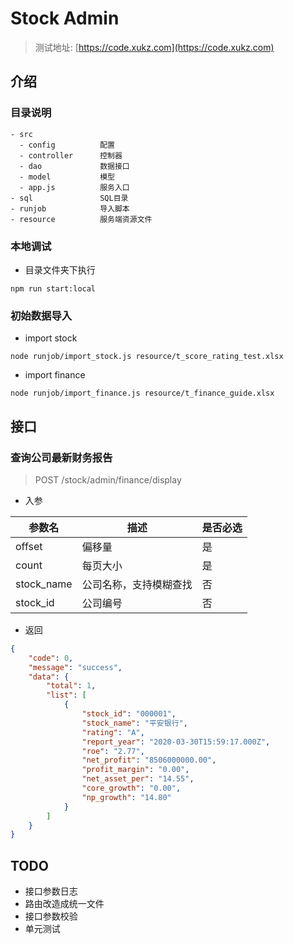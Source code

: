 # Stock Admin

> 测试地址: [https://code.xukz.com](https://code.xukz.com)

## 介绍

### 目录说明

```
- src               
  - config          配置
  - controller      控制器
  - dao             数据接口
  - model           模型
  - app.js          服务入口
- sql               SQL目录
- runjob            导入脚本
- resource          服务端资源文件

```

### 本地调试

- 目录文件夹下执行

```
npm run start:local
```

### 初始数据导入

- import stock
```
node runjob/import_stock.js resource/t_score_rating_test.xlsx
```

- import finance
```
node runjob/import_finance.js resource/t_finance_guide.xlsx
```

## 接口

### 查询公司最新财务报告

> POST /stock/admin/finance/display

- 入参

| 参数名        | 描述                                       | 是否必选 |
| ------------  | -----------------------------------------  | -------- |
| offset        | 偏移量                                     | 是       |
| count         | 每页大小                                   | 是       |
| stock_name    | 公司名称，支持模糊查找                      | 否       |
| stock_id      | 公司编号                                   | 否       |

- 返回

```json
{
    "code": 0,
    "message": "success",
    "data": {
        "total": 1,
        "list": [
            {
                "stock_id": "000001",
                "stock_name": "平安银行",
                "rating": "A",
                "report_year": "2020-03-30T15:59:17.000Z",
                "roe": "2.77",
                "net_profit": "8506000000.00",
                "profit_margin": "0.00",
                "net_asset_per": "14.55",
                "core_growth": "0.00",
                "np_growth": "14.80"
            }
        ]
    }
}
```

## TODO
- 接口参数日志
- 路由改造成统一文件
- 接口参数校验
- 单元测试
